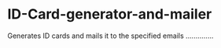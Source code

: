 # ID-Card-generator-and-mailer
Generates ID cards and mails it to the specified emails
..............